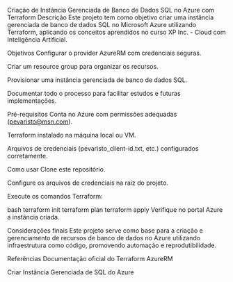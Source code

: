 Criação de Instância Gerenciada de Banco de Dados SQL no Azure com Terraform
Descrição
Este projeto tem como objetivo criar uma instância gerenciada de banco de dados SQL no Microsoft Azure utilizando Terraform, aplicando os conceitos aprendidos no curso XP Inc. - Cloud com Inteligência Artificial.

Objetivos
Configurar o provider AzureRM com credenciais seguras.

Criar um resource group para organizar os recursos.

Provisionar uma instância gerenciada de banco de dados SQL.

Documentar todo o processo para facilitar estudos e futuras implementações.

Pré-requisitos
Conta no Azure com permissões adequadas (pevaristo@msn.com).

Terraform instalado na máquina local ou VM.

Arquivos de credenciais (pevaristo_client-id.txt, etc.) configurados corretamente.

Como usar
Clone este repositório.

Configure os arquivos de credenciais na raiz do projeto.

Execute os comandos Terraform:

bash
terraform init
terraform plan
terraform apply
Verifique no portal Azure a instância criada.

Considerações finais
Este projeto serve como base para a criação e gerenciamento de recursos de banco de dados no Azure utilizando infraestrutura como código, promovendo automação e reprodutibilidade.

Referências
Documentação oficial do Terraform AzureRM

Criar Instância Gerenciada de SQL do Azure
